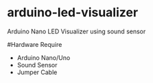 # arduino-led-visualizer
Arduino Nano LED Visualizer using sound sensor

#Hardware Require
- Arduino Nano/Uno
- Sound Sensor
- Jumper Cable

